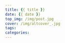 ```yaml
---
title: {{ title }}
date: {{ date }}
top_img: /img/post.jpg
cover: /img/altcover_.jpg
tags:
categories:
---
```

